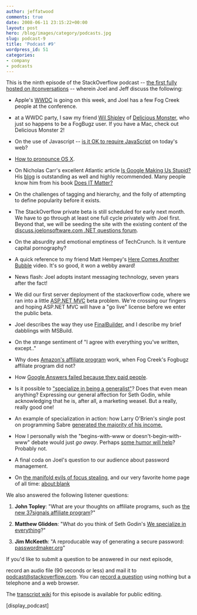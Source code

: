```yaml
---
author: jeffatwood
comments: true
date: 2008-06-11 23:15:22+00:00
layout: post
hero: /blog/images/category/podcasts.jpg
slug: podcast-9
title: 'Podcast #9'
wordpress_id: 51
categories:
- company
- podcasts
---
```



This is the ninth episode of the StackOverflow podcast -- [the first fully hosted on itconversations](http://www.joelonsoftware.com/items/2008/06/05.html) -- wherein Joel and Jeff discuss the following:






  * Apple's [WWDC](http://developer.apple.com/wwdc/) is going on this week, and Joel has a few Fog Creek people at the conference.



  * at a WWDC party, I saw my friend [Wil Shipley](http://www.wilshipley.com/blog/) of [Delicious Monster](http://www.delicious-monster.com/), who just so happens to be a FogBugz user. If you have a Mac, check out Delicious Monster 2!



  * On the use of Javascript -- [is it OK to require JavaScript](http://blog.stackoverflow.com/index.php/2008/06/is-it-ok-to-require-javascript/) on today's web?



  * [How to pronounce OS X](http://dmiessler.com/blog/how-to-pronounce-os-x-proof-from-apple).



  * On Nicholas Carr's excellent Atlantic article [Is Google Making Us Stupid?](http://www.theatlantic.com/doc/200807/google) His [blog](http://www.roughtype.com/) is outstanding as well and highly recommended. Many people know him from his book [Does IT Matter?](http://www.amazon.com/dp/1591394449/?tag=codinghorror-20)


  * On the challenges of tagging and hierarchy, and the folly of attempting to define popularity before it exists. 


  * The StackOverflow private beta is still scheduled for early next month. We have to go through at least one full cycle privately with Joel first. Beyond that, we will be seeding the site with the existing content of the [discuss.joelonsoftware.com .NET questions forum](http://discuss.joelonsoftware.com/default.asp?dotnet).



  * On the absurdity and emotional emptiness of TechCrunch. Is it venture capital pornography?



  * A quick reference to my friend Matt Hempey's [Here Comes Another Bubble](http://www.youtube.com/watch?v=I6IQ_FOCE6I) video. It's so good, it won a webby award!



  * News flash: Joel adopts instant messaging technology, seven years after the fact!



  * We did our first server deployment of the stackoverflow code, where we ran into a little [ASP.NET MVC](http://www.asp.net/mvc/) beta problem. We're crossing our fingers and hoping ASP.NET MVC will have a "go live" license before we enter the public beta.



  * Joel describes the way they use [FinalBuilder](http://www.finalbuilder.com/finalbuilder.aspx), and I describe my brief dabblings with MSBuild.


  * On the strange sentiment of "I agree with everything you've written, except.."



  * Why does [Amazon's affiliate program](https://affiliate-program.amazon.com/002-8631162-3447259) work, when Fog Creek's Fogbugz affiliate program did not?



  * How [Google Answers failed because they paid people](http://www.dashes.com/anil/2006/12/matt-haughey-beat-google.html).



  * Is it possible to ["specialize in being a generalist"](http://sethgodin.typepad.com/seths_blog/2008/05/we-specialize-i.html)? Does that even mean anything? Expressing our general affection for Seth Godin, while acknowledging that he is, after all, a marketing weasel. But a really, really good one!



  * An example of specialization in action: how Larry O'Brien's single post on programming Sabre [generated the majority of his income.](http://www.knowing.net/PermaLink,guid,e5aadb98-0a69-44e3-94cb-0afa583b0c0e.aspx)



  * How I personally wish the "begins-with-www or doesn't-begin-with-www" debate would just _go away_. Perhaps [some humor will help](http://www.codinghorror.com/blog/archives/001109.html)? Probably not.



  * A final coda on Joel's question to our audience about password management.



  * On [the manifold evils of focus stealing](http://www.codinghorror.com/blog/archives/001011.html), and our very favorite home page of all time: [about:blank](http://about:blank)






We also answered the following listener questions:






  1. **John Topley**: "What are your thoughts on affiliate programs, such as [the new 37signals affiliate program](http://www.37signals.com/svn/posts/1063-launch-announcing-the-new-37signals-affiliate-program-with-recurring-income)?"



  2. **Matthew Glidden**: "What do you think of Seth Godin's [We specialize in everything](http://sethgodin.typepad.com/seths_blog/2008/05/we-specialize-i.html)?"



  3. **Jim McKeeth**: "A reproducable way of generating a secure password: [passwordmaker.org](http://passwordmaker.org)"






If you'd like to submit a question to be answered in our next episode,  

record an audio file (90 seconds or less) and mail it to [podcast@stackoverflow.com](mailto:podcast@stackoverflow.com). You can [record a question](http://blog.stackoverflow.com/index.php/2008/05/recording-podcast-questions-using-your-telephone/) using nothing but a telephone and a web browser.





The [transcript wiki](http://stackoverflow.fogbugz.com/default.asp?W7782) for this episode is available for public editing.





[display_podcast]

